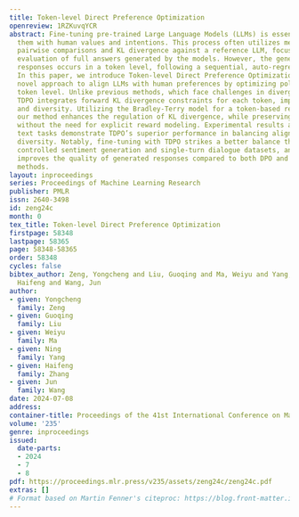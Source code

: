 ```yaml
---
title: Token-level Direct Preference Optimization
openreview: 1RZKuvqYCR
abstract: Fine-tuning pre-trained Large Language Models (LLMs) is essential to align
  them with human values and intentions. This process often utilizes methods like
  pairwise comparisons and KL divergence against a reference LLM, focusing on the
  evaluation of full answers generated by the models. However, the generation of these
  responses occurs in a token level, following a sequential, auto-regressive fashion.
  In this paper, we introduce Token-level Direct Preference Optimization (TDPO), a
  novel approach to align LLMs with human preferences by optimizing policy at the
  token level. Unlike previous methods, which face challenges in divergence efficiency,
  TDPO integrates forward KL divergence constraints for each token, improving alignment
  and diversity. Utilizing the Bradley-Terry model for a token-based reward system,
  our method enhances the regulation of KL divergence, while preserving simplicity
  without the need for explicit reward modeling. Experimental results across various
  text tasks demonstrate TDPO’s superior performance in balancing alignment with generation
  diversity. Notably, fine-tuning with TDPO strikes a better balance than DPO in the
  controlled sentiment generation and single-turn dialogue datasets, and significantly
  improves the quality of generated responses compared to both DPO and PPO-based RLHF
  methods.
layout: inproceedings
series: Proceedings of Machine Learning Research
publisher: PMLR
issn: 2640-3498
id: zeng24c
month: 0
tex_title: Token-level Direct Preference Optimization
firstpage: 58348
lastpage: 58365
page: 58348-58365
order: 58348
cycles: false
bibtex_author: Zeng, Yongcheng and Liu, Guoqing and Ma, Weiyu and Yang, Ning and Zhang,
  Haifeng and Wang, Jun
author:
- given: Yongcheng
  family: Zeng
- given: Guoqing
  family: Liu
- given: Weiyu
  family: Ma
- given: Ning
  family: Yang
- given: Haifeng
  family: Zhang
- given: Jun
  family: Wang
date: 2024-07-08
address:
container-title: Proceedings of the 41st International Conference on Machine Learning
volume: '235'
genre: inproceedings
issued:
  date-parts:
  - 2024
  - 7
  - 8
pdf: https://proceedings.mlr.press/v235/assets/zeng24c/zeng24c.pdf
extras: []
# Format based on Martin Fenner's citeproc: https://blog.front-matter.io/posts/citeproc-yaml-for-bibliographies/
---
```

